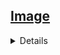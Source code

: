 ## <a href="https://github.com/Japaloc0/Quaestomation/blob/master/README.md">Image</a> <br>
<details>
<details><summary><b>Execute Program</b></summary>
  
####  NuGet
  > System.Drawing.Common
  
####  import
  > using System.Drawing;
  
####  Code  
  > System.Diagnostics.Process.Start("PathToExe.exe");
  
</details>
</details>
